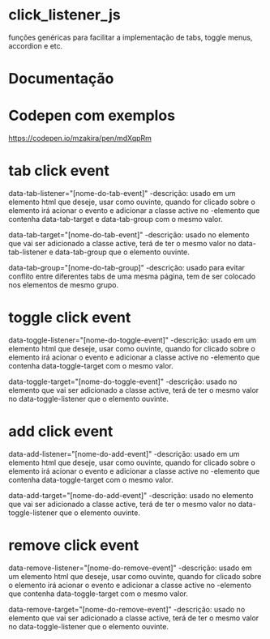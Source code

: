 # click_listener_js
funções genéricas para facilitar a implementação de tabs, toggle menus, accordion e etc.

# Documentação

# Codepen com exemplos
https://codepen.io/mzakira/pen/mdXqpRm

# tab click event

data-tab-listener="[nome-do-tab-event]"
-descrição: usado em um elemento html que deseje, usar como ouvinte, quando for clicado sobre o elemento irá acionar o evento e adicionar a classe active no -elemento que contenha data-tab-target e data-tab-group com o mesmo valor.

data-tab-target="[nome-do-tab-event]"
-descrição: usado no elemento que vai ser adicionado a classe active, terá de ter o mesmo valor no data-tab-listener e data-tab-group que o elemento ouvinte.

data-tab-group="[nome-do-tab-group]"
-descrição: usado para evitar conflito entre diferentes tabs de uma mesma página, tem de ser colocado nos elementos de mesmo grupo.

# toggle click event

data-toggle-listener="[nome-do-toggle-event]"
-descrição: usado em um elemento html que deseje, usar como ouvinte, quando for clicado sobre o elemento irá acionar o evento e adicionar a classe active no -elemento que contenha data-toggle-target com o mesmo valor.

data-toggle-target="[nome-do-toggle-event]"
-descrição: usado no elemento que vai ser adicionado a classe active, terá de ter o mesmo valor no data-toggle-listener que o elemento ouvinte.

# add click event

data-add-listener="[nome-do-add-event]"
-descrição: usado em um elemento html que deseje, usar como ouvinte, quando for clicado sobre o elemento irá acionar o evento e adicionar a classe active no -elemento que contenha data-toggle-target com o mesmo valor.

data-add-target="[nome-do-add-event]"
-descrição: usado no elemento que vai ser adicionado a classe active, terá de ter o mesmo valor no data-toggle-listener que o elemento ouvinte.

# remove click event

data-remove-listener="[nome-do-remove-event]"
-descrição: usado em um elemento html que deseje, usar como ouvinte, quando for clicado sobre o elemento irá acionar o evento e adicionar a classe active no -elemento que contenha data-toggle-target com o mesmo valor.

data-remove-target="[nome-do-remove-event]"
-descrição: usado no elemento que vai ser adicionado a classe active, terá de ter o mesmo valor no data-toggle-listener que o elemento ouvinte.

